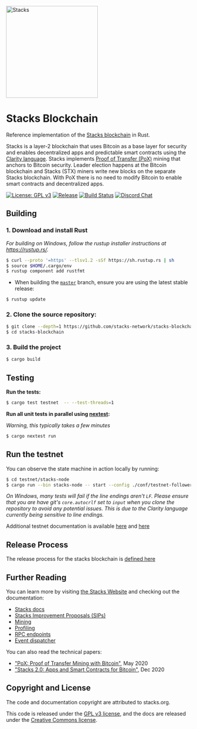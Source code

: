 <p align="left">
  <a href="https://stacks.co">
    <img alt="Stacks" src="https://i.imgur.com/zzwnCnY.png" width="250" />
  </a>
</p>

# Stacks Blockchain

Reference implementation of the [Stacks blockchain](https://github.com/stacks-network/stacks) in Rust.

Stacks is a layer-2 blockchain that uses Bitcoin as a base layer for security and enables decentralized apps and predictable smart contracts using the [Clarity language](https://clarity-lang.org/). Stacks implements [Proof of Transfer (PoX)](https://community.stacks.org/pox) mining that anchors to Bitcoin security. Leader election happens at the Bitcoin blockchain and Stacks (STX) miners write new blocks on the separate Stacks blockchain. With PoX there is no need to modify Bitcoin to enable smart contracts and decentralized apps.

[![License: GPL v3](https://img.shields.io/badge/License-GPLv3-blue.svg?style=flat)](https://www.gnu.org/licenses/gpl-3.0)
[![Release](https://img.shields.io/github/v/release/stacks-network/stacks-blockchain?style=flat)](https://github.com/stacks-network/stacks-blockchain/releases/latest)
[![Build Status](https://github.com/stacks-network/stacks-blockchain/actions/workflows/ci.yml/badge.svg?branch=master&event=workflow_dispatch&style=flat)](https://github.com/stacks-network/stacks-blockchain/actions/workflows/ci.yml?query=event%3Aworkflow_dispatch+branch%3Amaster)
[![Discord Chat](https://img.shields.io/discord/621759717756370964.svg)](https://stacks.chat)

## Building

### 1. Download and install Rust

_For building on Windows, follow the rustup installer instructions at https://rustup.rs/._

```bash
$ curl --proto '=https' --tlsv1.2 -sSf https://sh.rustup.rs | sh
$ source $HOME/.cargo/env
$ rustup component add rustfmt
```

- When building the [`master`](https://github.com/stacks-network/stacks-blockchain/tree/master) branch, ensure you are using the latest stable release:

```bash
$ rustup update
```

### 2. Clone the source repository:

```bash
$ git clone --depth=1 https://github.com/stacks-network/stacks-blockchain.git
$ cd stacks-blockchain
```

### 3. Build the project

```bash
$ cargo build
```

## Testing

**Run the tests:**

```bash
$ cargo test testnet  -- --test-threads=1
```

**Run all unit tests in parallel using [nextest](https://nexte.st/):**

_Warning, this typically takes a few minutes_
```bash
$ cargo nextest run
```

## Run the testnet

You can observe the state machine in action locally by running:

```bash
$ cd testnet/stacks-node
$ cargo run --bin stacks-node -- start --config ./conf/testnet-follower-conf.toml
```

_On Windows, many tests will fail if the line endings aren't `LF`. Please ensure that you are have git's `core.autocrlf` set to `input` when you clone the repository to avoid any potential issues. This is due to the Clarity language currently being sensitive to line endings._

Additional testnet documentation is available [here](./docs/testnet.md) and [here](https://docs.stacks.co/docs/nodes-and-miners/miner-testnet)

## Release Process

The release process for the stacks blockchain is [defined here](./docs/release-process.md)

## Further Reading

You can learn more by visiting [the Stacks Website](https://stacks.co) and checking out the documentation:

- [Stacks docs](https://docs.stacks.co/)
- [Stacks Improvement Proposals (SIPs)](./docs/SIPS.md)
- [Mining](./docs/mining.md)
- [Profiling](./docs/profiling.md)
- [RPC endpoints](./docs/rpc-endpoints.md)
- [Event dispatcher](./docs/event-dispatcher.md)

You can also read the technical papers:

- ["PoX: Proof of Transfer Mining with Bitcoin"](https://community.stacks.org/pox), May 2020
- ["Stacks 2.0: Apps and Smart Contracts for Bitcoin"](https://stacks.org/stacks), Dec 2020

## Copyright and License

The code and documentation copyright are attributed to stacks.org.

This code is released under the [GPL v3 license](https://www.gnu.org/licenses/quick-guide-gplv3.en.html), and the docs are released under the [Creative Commons license](https://creativecommons.org/).
